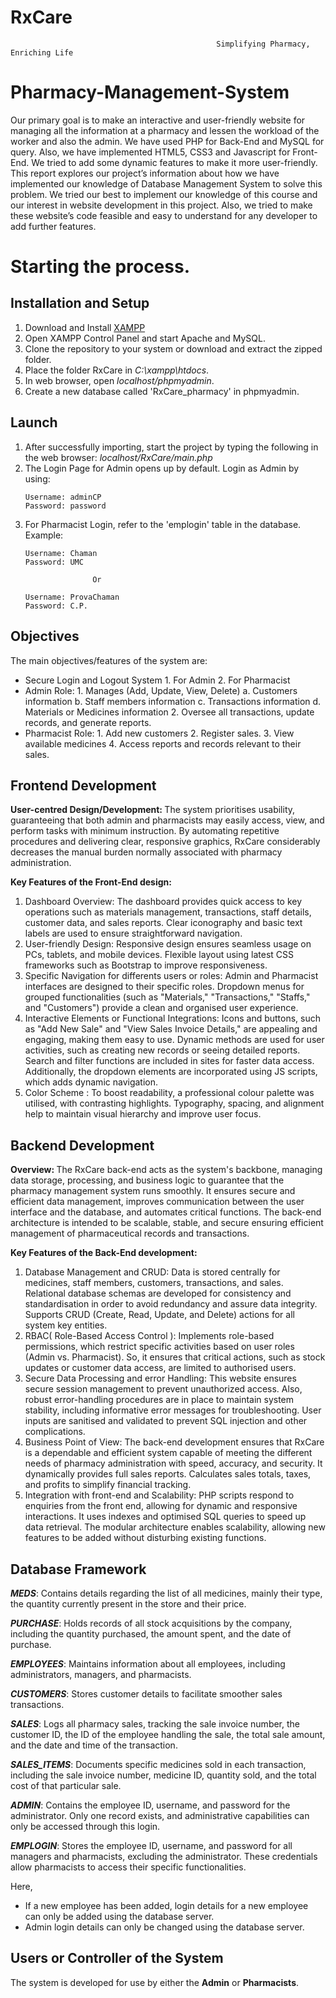 # RxCare
                                                  Simplifying Pharmacy, Enriching Life

# Pharmacy-Management-System
Our primary goal is to make an interactive and user-friendly website for managing all the information at a pharmacy and lessen the workload of the worker and also the admin. We have used PHP for Back-End and MySQL for query. Also, we have implemented HTML5, CSS3 and Javascript for Front-End. We tried to add some dynamic features to make it more user-friendly. This report explores our project’s information about how we have implemented our knowledge of Database Management System to solve this problem. We tried our best to implement our knowledge of this course and our interest in website development in this project. 
Also, we tried to make these website’s code feasible and easy to understand for any developer to add further features.


# Starting the process.

## Installation and Setup

1. Download and Install [XAMPP](https://www.apachefriends.org/download.html)
2. Open XAMPP Control Panel and start Apache and MySQL.
3. Clone the repository to your system or download and extract the zipped folder.
4. Place the folder RxCare in *C:\xampp\htdocs*.
5. In web browser, open *localhost/phpmyadmin*.
6. Create a new database called 'RxCare_pharmacy' in phpmyadmin.

## Launch

1. After successfully importing, start the project by typing the following in the web browser:  *localhost/RxCare/main.php*   
2. The Login Page for Admin opens up by default. Login as Admin by using:
    ```
    Username: adminCP
	Password: password   
    ```
3. For Pharmacist Login, refer to the 'emplogin' table in the database. 
    Example:
    ```
    Username: Chaman
	Password: UMC

                   Or
    
    Username: ProvaChaman
	Password: C.P.
    ```


## Objectives

The main objectives/features of the system are:

- Secure Login and Logout System 
      1. For Admin
      2. For Pharmacist
- Admin Role:
      1. Manages (Add, Update, View, Delete)
              a. Customers information
              b. Staff members information
              c. Transactions information
              d. Materials or Medicines information
      2. Oversee all transactions, update records, and generate reports.
- Pharmacist Role:
      1. Add new customers 
      2. Register sales.
      3. View available medicines
      4. Access reports and records relevant to their sales.





## Frontend Development 

<b> User-centred Design/Development: </b>
The system prioritises usability, guaranteeing that both admin and pharmacists may easily access, view, and perform tasks with minimum instruction. By automating repetitive procedures and delivering clear, responsive graphics, RxCare considerably decreases the manual burden normally associated with pharmacy administration.

<b> Key Features of the Front-End design: </b>
1. Dashboard Overview:
The dashboard provides quick access to key operations such as materials management, transactions, staff details, customer data, and sales reports. Clear iconography and basic text labels are used to ensure straightforward navigation.
2. User-friendly Design:
Responsive design ensures seamless usage on PCs, tablets, and mobile devices. Flexible layout using latest CSS frameworks such as Bootstrap to improve responsiveness.
3. Specific Navigation for differents users or roles: 
Admin and Pharmacist interfaces are designed to their specific roles. Dropdown menus for grouped functionalities (such as "Materials," "Transactions," "Staffs," and "Customers") provide a clean and organised user experience.
4. Interactive Elements or Functional Integrations: 
Icons and buttons, such as "Add New Sale" and "View Sales Invoice Details," are appealing and engaging, making them easy to use. Dynamic methods are used for user activities, such as creating new records or seeing detailed reports. Search and filter functions are included in sites for faster data access. Additionally, the dropdown elements are incorporated using JS scripts, which adds dynamic navigation.
5. Color Scheme :
To boost readability, a professional colour palette was utilised, with contrasting highlights. Typography, spacing, and alignment help to maintain visual hierarchy and improve user focus.





## Backend Development 

<b> Overview: </b>
The RxCare back-end acts as the system's backbone, managing data storage, processing, and business logic to guarantee that the pharmacy management system runs smoothly. It ensures secure and efficient data management, improves communication between the user interface and the database, and automates critical functions. The back-end architecture is intended to be scalable, stable, and secure ensuring efficient management of pharmaceutical records and transactions.

<b> Key Features of the Back-End development: </b>
1. Database Management and CRUD:
Data is stored centrally for medicines, staff members, customers, transactions, and sales. Relational database schemas are developed for consistency and standardisation in order to avoid redundancy and assure data integrity. Supports CRUD (Create, Read, Update, and Delete) actions for all system key entities.
2. RBAC( Role-Based Access Control ):
Implements role-based permissions, which restrict specific activities based on user roles (Admin vs. Pharmacist). So, it ensures that critical actions, such as stock updates or customer data access, are limited to authorised users.
3. Secure Data Processing and error Handling:
This website ensures secure session management to prevent unauthorized access. Also, robust error-handling procedures are in place to maintain system stability, including informative error messages for troubleshooting. User inputs are sanitised and validated to prevent SQL injection and other complications.
4. Business Point of View:
The back-end development ensures that RxCare is a dependable and efficient system capable of meeting the different needs of pharmacy administration with speed, accuracy, and security. It dynamically provides full sales reports. Calculates sales totals, taxes, and profits to simplify financial tracking.
5. Integration with front-end and Scalability: 
PHP scripts respond to enquiries from the front end, allowing for dynamic and responsive interactions. It uses indexes and optimised SQL queries to speed up data retrieval. The modular architecture enables scalability, allowing new features to be added without disturbing existing functions.




## Database Framework

***MEDS***: 
	Contains details regarding the list of all medicines, mainly their type, the quantity currently present in the store and their price.
  
***PURCHASE***:
	Holds records of all stock acquisitions by the company, including the quantity purchased, the amount spent, and the date of purchase.
  
***EMPLOYEES***:
	Maintains information about all employees, including administrators, managers, and pharmacists. 
  
***CUSTOMERS***:
	Stores customer details to facilitate smoother sales transactions.
  
***SALES***: 
	Logs all pharmacy sales, tracking the sale invoice number, the customer ID, the ID of the employee handling the sale, the total sale amount, and the date and time of the transaction.
  
***SALES_ITEMS***:
	Documents specific medicines sold in each transaction, including the sale invoice number, medicine ID, quantity sold, and the total cost of that particular sale.
  
***ADMIN***:
	Contains the employee ID, username, and password for the administrator. Only one record exists, and administrative capabilities can only be accessed through this login.
 
***EMPLOGIN***:
	Stores the employee ID, username, and password for all managers and pharmacists, excluding the administrator. These credentials allow pharmacists to access their specific functionalities.

Here,
- If a new employee has been added, login details for a new employee can only be added using the database server.
- Admin login details can only be changed using the database server.
  


## Users or Controller of the System

The system is developed for use by either the **Admin** or **Pharmacists**.

